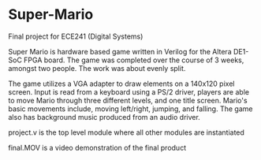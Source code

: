 # Super-Mario
Final project for ECE241 (Digital Systems)

Super Mario is hardware based game written in Verilog for the Altera DE1-SoC FPGA board. The game was completed over the course of 3 weeks, amongst two people. The work was about evenly split. 

The game utilizes a VGA adapter to draw elements on a 140x120 pixel screen. Input is read from a keyboard using a PS/2 driver, players are able to move Mario through three different levels, and one title screen. Mario's basic movements include, moving left/right, jumping, and falling. The game also has background music produced from an audio driver. 

project.v is the top level module where all other modules are instantiated

final.MOV is a video demonstration of the final product 

